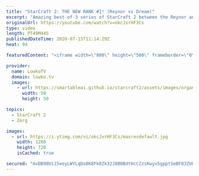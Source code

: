 ```yaml
---
title: "StarCraft 2: THE NEW RANK #1! (Reynor vs Dream)"
excerpt: "Amazing best-of-3 series of StarCraft 2 between the Reynor and Dream. In this series of Zerg versus Terran Reynor decides to use Lurkers against Terran bio, which is a unit that is not commonly used in the matchup. In general a brilliant series between two very highly ranked pro gamers.  Support my work:"
originalUrl: https://youtube.com/watch?v=okcJxrHF3Cs
type: video
length: PT49M44S
publishedDateTime: 2020-07-15T11:14:29Z
heat: 94

featuredContent: "<iframe width=\"800\" height=\"500\" frameborder=\"0\" src=\"https://www.youtube.com/embed/okcJxrHF3Cs\" allow=\"accelerometer; autoplay; encrypted-media; gyroscope; picture-in-picture\" allowfullscreen></iframe>"

provider:
  name: LowkoTV
  domain: lowko.tv
  images:
    - url: https://smartableai.github.io/starcraft2/assets/images/organizations/lowko.tv-50x50.jpg
      width: 50
      height: 50

topics:
  - StarCraft 2
  - Zerg

images:
  - url: https://i.ytimg.com/vi/okcJxrHF3Cs/maxresdefault.jpg
    width: 1280
    height: 720
    isCached: true

secured: "mvDB98Ui15eoyLWYLqDo8K8Fk8Zk32J8B0BdtHcCZzsKwyx5gpptSeBF83ZU85tndQ62uQ4HtccKqScbnzRZaxJILWA4ybtJ8Y0SUcVKM133OgYPmxh/nG8LJc/EKZWECb45+PIZULzYMhUhuOAuOQvzc3XxBVVmK57tqbIs1OdGIYQMdVkEKqVfoaqzN2Shy73qar4lUpXI2AjHcjfL4kIXnwsy3jcyU7NRcjvNsTuBL4LC9J9L17R8GRFv0G3Rmjl31rxV3I6oJ8BYxOuf6X3OOUA4DjAZly2doqpMggU9sK2uZQqRohhLnfhDdUhnysl7gtMBF038T8Aa8d2F0796lCJPDm5uGqVyKTzzKwPkKjxe643Lu/TsqAkXR1pb7iRmiYYJzf4MIgtb5gVZLo9+KyuZpGTlCXgfpWCDX3+7SmJQdwqdIqZfB6yma6pG;iUqaiUKlVuPEGSqff0Oy+g=="
---
```


